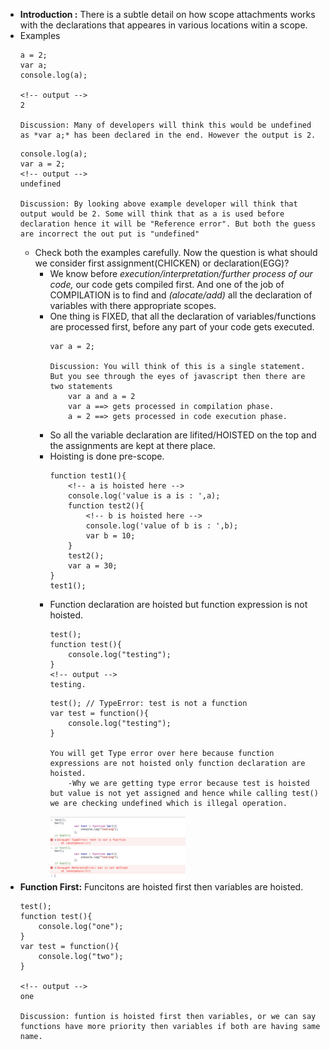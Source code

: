 - **Introduction :** There is a subtle detail on how scope attachments works with the declarations that appeares in various locations witin a scope.
- Examples
    ```
    a = 2;
    var a;
    console.log(a);

    <!-- output -->
    2

    Discussion: Many of developers will think this would be undefined as *var a;* has been declared in the end. However the output is 2.
    ```
    ```
    console.log(a);
    var a = 2;
    <!-- output -->
    undefined

    Discussion: By looking above example developer will think that output would be 2. Some will think that as a is used before declaration hence it will be "Reference error". But both the guess are incorrect the out put is "undefined"
    ```
    - Check both the examples carefully. Now the question is what should we consider first assignment(CHICKEN) or declaration(EGG)? 
        - We know before *execution/interpretation/further process of our code,* our code gets compiled first. And one of the job of COMPILATION is to find and *(alocate/add)* all the declaration of variables with there appropriate scopes. 
        - One thing is FIXED, that all the declaration of variables/functions are processed first, before any part of your code gets executed.
            ```
            var a = 2;

            Discussion: You will think of this is a single statement. But you see through the eyes of javascript then there are two statements 
                var a and a = 2
                var a ==> gets processed in compilation phase.
                a = 2 ==> gets processed in code execution phase.
            ```
        - So all the variable declaration are lifited/HOISTED on the top and the assignments are kept at there place.
        - Hoisting is done pre-scope.
            ```
            function test1(){
                <!-- a is hoisted here -->
                console.log('value is a is : ',a);
                function test2(){
                    <!-- b is hoisted here -->
                    console.log('value of b is : ',b);
                    var b = 10;
                }
                test2();
                var a = 30;
            }
            test1();
            ```
        - Function declaration are hoisted but function expression is not hoisted.
            ```
            test();
            function test(){
                console.log("testing");
            }
            <!-- output -->
            testing.
            ```
            ```
            test(); // TypeError: test is not a function
            var test = function(){
                console.log("testing");
            }

            You will get Type error over here because function expressions are not hoisted only function declaration are hoisted.
                -Why we are getting type error because test is hoisted but value is not yet assigned and hence while calling test() we are checking undefined which is illegal operation.
            ```
            <img src="../Screen Shots/Type_and_Reference_error.png" width="50%" height="40%"/>
- **Function First:** Funcitons are hoisted first then variables are hoisted.
    ```
    test();
    function test(){
        console.log("one");
    }
    var test = function(){
        console.log("two");
    }
    
    <!-- output -->
    one

    Discussion: funtion is hoisted first then variables, or we can say functions have more priority then variables if both are having same name.
    ```